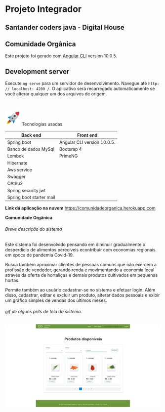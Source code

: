 # Projeto Integrador
## Santander coders java - Digital House

## **Comunidade Orgânica**


Este projeto foi gerado com [Angular CLI](https://github.com/angular/angular-cli) version 10.0.5.

## Development server

Execute `ng serve` para um servidor de desenvolvimento. Navegue até `http: // localhost: 4200 /`. O aplicativo será recarregado automaticamente se você alterar qualquer um dos arquivos de origem.

<br>

<p>
<img src="/resources_readme/1f680.png" width="50" height="50" />
Tecnologias usadas
</p>



Back end | Front end 
------------ | -------------
Spring boot | Angular CLI version 10.0.5. 
Banco de dados MySql | Bootsrap 4 
Lombok | PrimeNG 
Hibernate |
Aws service |
Swagger |
OAthu2 |
Spring security jwt |
Spring boot starter mail |

**Link dá aplicação na nuvem**
https://comunidadeorganica.herokuapp.com
<br>

**Comunidade Orgânica**

###### Breve descrição do sistema

<p>Este sistema foi desenvolvido pensando em diminuir gradualmente o desperdício de alimentos perecíveis e​contribuir com economias regionais em época de pandemia Covid-19.​​</p>
<p>Busca também aproximar clientes de pessoas comuns que não exercem a profissão de vendedor, gerando renda e movimentando a economia local através da oferta de hortaliças e demais produtos cultivados em pequenas hortas. ​ ​</p>
<p>Permite também ao usuário cadastrar-se no sistema e efetuar login. Além disso, cadastrar, editar e excluir um produto, alterar dados pessoais e exibir um gráfico simples de vendas dos últimos meses. </p>

###### gif de alguns prits de tela do sistema.

![](resources_readme/CO_gif.gif)
